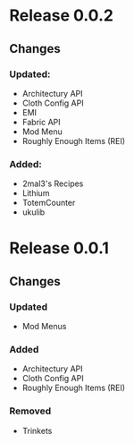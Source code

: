 # Release 0.0.2

## Changes
### Updated:
 - Architectury API
 - Cloth Config API
 - EMI
 - Fabric API
 - Mod Menu
 - Roughly Enough Items (REI)
### Added:
 - 2mal3's Recipes
 - Lithium
 - TotemCounter
 - ukulib

# Release 0.0.1

## Changes
### Updated
 - Mod Menus
### Added
 - Architectury API
 - Cloth Config API
 - Roughly Enough Items (REI)
### Removed
 - Trinkets
